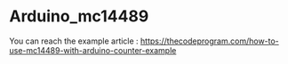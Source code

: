 # Arduino_mc14489
You can reach the example article : https://thecodeprogram.com/how-to-use-mc14489-with-arduino-counter-example
